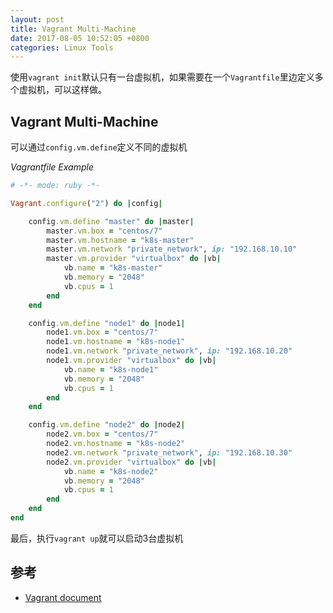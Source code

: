 ```yaml
---
layout: post
title: Vagrant Multi-Machine
date: 2017-08-05 10:52:05 +0800
categories: Linux Tools
---
```


使用`vagrant init`默认只有一台虚拟机，如果需要在一个`Vagrantfile`里边定义多个虚拟机，可以这样做。




## Vagrant Multi-Machine

可以通过`config.vm.define`定义不同的虚拟机

*Vagrantfile Example*

```ruby
# -*- mode: ruby -*-

Vagrant.configure("2") do |config|

    config.vm.define "master" do |master|
        master.vm.box = "centos/7"
        master.vm.hostname = "k8s-master"
        master.vm.network "private_network", ip: "192.168.10.10"
        master.vm.provider "virtualbox" do |vb|
            vb.name = "k8s-master"
            vb.memory = "2048"
            vb.cpus = 1
        end
    end

    config.vm.define "node1" do |node1|
        node1.vm.box = "centos/7"
        node1.vm.hostname = "k8s-node1"
        node1.vm.network "private_network", ip: "192.168.10.20"
        node1.vm.provider "virtualbox" do |vb|
            vb.name = "k8s-node1"
            vb.memory = "2048"
            vb.cpus = 1
        end
    end

    config.vm.define "node2" do |node2|
        node2.vm.box = "centos/7"
        node2.vm.hostname = "k8s-node2"
        node2.vm.network "private_network", ip: "192.168.10.30"
        node2.vm.provider "virtualbox" do |vb|
            vb.name = "k8s-node2"
            vb.memory = "2048"
            vb.cpus = 1
        end
    end
end

```

最后，执行`vagrant up`就可以启动3台虚拟机

## 参考

- [Vagrant document](https://www.vagrantup.com/docs/multi-machine/)